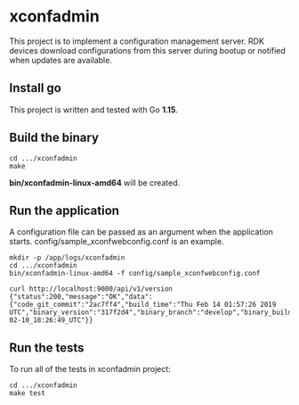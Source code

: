# xconfadmin

This project is to implement a configuration management server. RDK devices download configurations from this server during bootup or notified when updates are available.

## Install go

This project is written and tested with Go **1.15**.

## Build the binary
```shell
cd .../xconfadmin
make
```
**bin/xconfadmin-linux-amd64** will be created. 

## Run the application
A configuration file can be passed as an argument when the application starts. config/sample_xconfwebconfig.conf is an example. 


```shell
mkdir -p /app/logs/xconfadmin
cd .../xconfadmin
bin/xconfadmin-linux-amd64 -f config/sample_xconfwebconfig.conf
```

```shell
curl http://localhost:9000/api/v1/version
{"status":200,"message":"OK","data":{"code_git_commit":"2ac7ff4","build_time":"Thu Feb 14 01:57:26 2019 UTC","binary_version":"317f2d4","binary_branch":"develop","binary_build_time":"2021-02-10_18:26:49_UTC"}}
```

## Run the tests
To run all of the tests in xconfadmin project:
```shell
cd .../xconfadmin
make test
```


